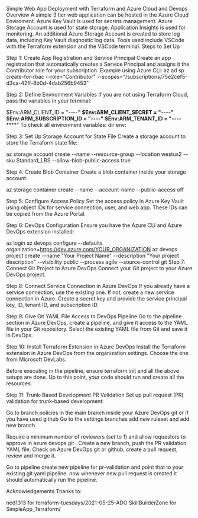 Simple Web App Deployment with Terraform and Azure Cloud and Devops
Overview
A simple  3 tier web application can be hosted in the Azure Cloud Enviroment.
Azure Key Vault is used for secrets management.
Azure Storage Account is used for state storage.
Application Insights is used for monitoring.
An additional Azure Storage Account is created to store log data, including Key Vault diagnostic log data.
Tools used include VSCode with the Terraform extension and the VSCode terminal.
Steps to Set Up

Step 1: Create App Registration and Service Principal
Create an app registration that automatically creates a Service Principal and assigns it the Contributor role for your subscription. Example using Azure CLI:
az ad sp create-for-rbac --role="Contributor" --scopes="/subscriptions/75e2cef5-d3ca-42ff-8b0d-4dab256b9453"

Step 2: Define Environment Variables
If you are not using Terraform Cloud, pass the variables in your terminal:

$Env:ARM_CLIENT_ID = "******-******-******-******-********"
$Env:ARM_CLIENT_SECRET = "******-******-******-******-********"
$Env:ARM_SUBSCRIPTION_ID = "******-******-******-******-********"
$Env:ARM_TENANT_ID = "******-******-******-******-********"
To check all environment variables:
dir env:

Step 3: Set Up Storage Account for State File
Create a storage account to store the Terraform state file:

az storage account create --name <your storage account name> --resource-group <your resource group name> --location westus2 --sku Standard_LRS --allow-blob-public-access true

Step 4: Create Blob Container
Create a blob container inside your storage account:

az storage container create --name <your blob container name> --account-name <your storage account name> --public-access off

Step 5: Configure Access Policy
Set the access policy in Azure Key Vault using object IDs for service connection, user, and web app. These IDs can be copied from the Azure Portal.

Step 6: DevOps Configuration
Ensure you have the Azure CLI and Azure DevOps extension installed:

az login
az devops configure --defaults organization=https://dev.azure.com/YOUR_ORGANIZATION
az devops project create --name "Your Project Name" --description "Your project description" --visibility public --process agile --source-control git
Step 7: Connect Git Project to Azure DevOps
Connect your Git project to your Azure DevOps project.

Step 8: Connect Service Connection in Azure DevOps
If you already have a service connection, use the existing one. If not, create a new service connection in Azure. Create a secret key and provide the service principal key, ID, tenant ID, and subscription ID.

Step 9: Give Git YAML File Access to DevOps Pipeline
Go to the pipeline section in Azure DevOps, create a pipeline, and give it access to the YAML file in your Git repository. Select the existing YAML file from Git and save it in DevOps.

Step 10: Install Terraform Extension in Azure DevOps
Install the Terraform extension in Azure DevOps from the organization settings. Choose the one from Microsoft DevLabs.

Before executing in the pipeline, ensure terraform init and all the above setups are done. Up to this point, your code should run and create all the resources.

Step 11: Trunk-Based Development PR Validation
Set up pull request (PR) validation for trunk-based development:

Go to branch policies in the main branch inside your Azure DevOps git or if you have used github 
Go to the settings branches add new ruleset and add new branch 

Require a minimum number of reviewers (set to 1) and allow requestors to approve in azure devops git .
Create a new branch, push the PR validation YAML file. Check on Azure DevOps git or github, create a pull request, review  and merge it.


Go to pipeline create new pipeline for pr-validation and point that to your existing git yaml pipeline.
now whenever new pull request is created it should automatically run the pipeline.

Acknowledgements
Thanks to:

ned1313 for terraform-tuesdays/2021-05-25-ADO
SkillBuilderZone for SimpleApp_Terraform/